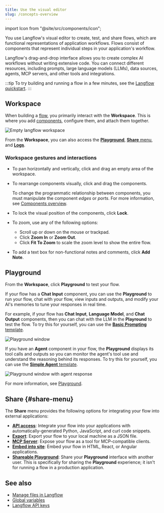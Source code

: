 ```yaml
---
title: Use the visual editor
slug: /concepts-overview
---
```


import Icon from "@site/src/components/icon";

You use Langflow's visual editor to create, test, and share flows, which are functional representations of application workflows.
Flows consist of components that represent individual steps in your application's workflow.

Langflow's drag-and-drop interface allows you to create complex AI workflows without writing extensive code.
You can connect different resources, including prompts, large language models (LLMs), data sources, agents, MCP servers, and other tools and integrations.

:::tip
To try building and running a flow in a few minutes, see the [Langflow quickstart](/get-started-quickstart).
:::

## Workspace

When building a [flow](/concepts-flows), you primarily interact with the **Workspace**.
This is where you add [components](/concepts-components), configure them, and attach them together.

![Empty langflow workspace](/img/workspace.png)

From the **Workspace**, you can also access the [**Playground**](#playground), [**Share** menu](#share-menu), and [**Logs**](/concepts-flows#flow-logs).

### Workspace gestures and interactions

- To pan horizontally and vertically, click and drag an empty area of the workspace.

- To rearrange components visually, click and drag the components.

    To change the programmatic relationship between components, you must manipulate the component _edges_ or _ports_. For more information, see [Components overview](/concepts-components).

- To lock the visual position of the components, click <Icon name="LockOpen" aria-hidden="true"/> **Lock**.

- To zoom, use any of the following options:
   - Scroll up or down on the mouse or trackpad.
   - Click <Icon name="ZoomIn" aria-hidden="true"/> **Zoom In** or <Icon name="ZoomOut" aria-hidden="true"/> **Zoom Out**.
   - Click <Icon name="Maximize" aria-hidden="true"/> **Fit To Zoom** to scale the zoom level to show the entire flow.

- To add a text box for non-functional notes and comments, click <Icon name="StickyNote" aria-hidden="true"/> **Add Note**.

## Playground

From the **Workspace**, click <Icon name="Play" aria-hidden="true"/> **Playground** to test your flow.

If your flow has a **Chat Input** component, you can use the **Playground** to run your flow, chat with your flow, view inputs and outputs, and modify your AI's memories to tune your responses in real time.

For example, if your flow has **Chat Input**, **Language Model**, and **Chat Output** components, then you can chat with the LLM in the **Playround** to test the flow.
To try this for yourself, you can use the [**Basic Prompting** template](/basic-prompting).

![Playground window](/img/playground.png)

If you have an **Agent** component in your flow, the **Playground** displays its tool calls and outputs so you can monitor the agent's tool use and understand the reasoning behind its responses.
To try this for yourself, you can use the [**Simple Agent** template](/simple-agent).

![Playground window with agent response](/img/playground-with-agent.png)

For more information, see [Playground](/concepts-playground).

## Share {#share-menu}

The **Share** menu provides the following options for integrating your flow into external applications:

* [**API access**](/concepts-publish#api-access): Integrate your flow into your applications with automatically-generated Python, JavaScript, and curl code snippets.
* [**Export**](/concepts-flows-import#export-a-flow): Export your flow to your local machine as a JSON file.
* [**MCP Server**](/mcp-server): Expose your flow as a tool for MCP-compatible clients.
* [**Embed into site**](/concepts-publish#embedded-chat-widget): Embed your flow in HTML, React, or Angular applications.
* [**Shareable Playground**](/concepts-publish#shareable-playground): Share your **Playground** interface with another user. This is specifically for sharing the **Playground** experience; it isn't for running a flow in a production application.

## See also

* [Manage files in Langflow](/concepts-file-management)
* [Global variables](/configuration-global-variables)
* [Langflow API keys](configuration-api-keys)
